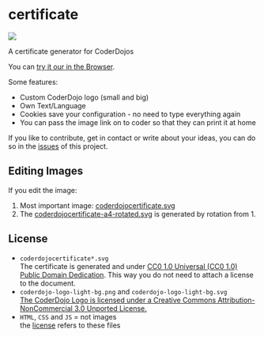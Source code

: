 # certificate

[![](http://firsttimers.quelltext.eu/repository/coderdojopotsdam/certificate.svg)](http://firsttimers.quelltext.eu/repository/coderdojopotsdam/certificate.html)

A certificate generator for CoderDojos

You can [try it our in the Browser][web].

Some features:
- Custom CoderDojo logo (small and big)
- Own Text/Language
- Cookies save your configuration - no need to type everything again
- You can pass the image link on to coder so that they can print it at home

If you like to contribute, get in contact or write about your ideas, you can do so in the [issues](https://github.com/CoderDojoPotsdam/certificate/issues) of this project.

Editing Images
--------------

If you edit the image:
1. Most important image: [coderdojocertificate.svg](img/coderdojocertificate.svg)
2. The [coderdojocertificate-a4-rotated.svg](img/coderdojocertificate-a4-rotated.svg) is generated by rotation from 1.

License
-------

- `coderdojocertificate*.svg`  
  The certificate is generated and under [ CC0 1.0 Universal (CC0 1.0) Public Domain Dedication](https://creativecommons.org/publicdomain/zero/1.0/). This way you do not need to attach a license to the document.
- `coderdojo-logo-light-bg.png` and `coderdojo-logo-light-bg.svg`  
  [The CoderDojo Logo is licensed under a Creative Commons Attribution-NonCommercial 3.0 Unported License.](http://creativecommons.org/licenses/by-nc/3.0/deed.en_US)
- `HTML`, `CSS` and `JS` = not images  
  the [license](LICENSE) refers to these files

[web]: https://coderdojopotsdam.github.io/certificate/


